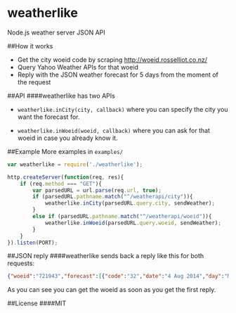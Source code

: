 weatherlike
===========

Node.js weather server JSON API

##How it works
- Get the city woeid code by scraping http://woeid.rosselliot.co.nz/
- Query Yahoo Weather APIs for that woeid
- Reply with the JSON weather forecast for 5 days from the moment of the request



##API
####weatherlike has two APIs
- ```weatherlike.inCity(city, callback)``` where you can specify the city you want the forecast for.

- ```weatherlike.inWoeid(woeid, callback)``` where you can ask for that woeid in case you already know it.



##Example
More examples in `examples/`
```javascript
var weatherlike = require('./weatherlike');

http.createServer(function(req, res){
	if (req.method === "GET"){
		var parsedURL = url.parse(req.url, true);
		if (parsedURL.pathname.match("^/weatherapi/city")){
			weatherlike.inCity(parsedURL.query.city, sendWeather);
		}
		else if (parsedURL.pathname.match("^/weatherapi/woeid")){
			weatherlike.inWoeid(parsedURL.query.woeid, sendWeather);
		}
	}
}).listen(PORT);
```

##JSON reply
####weatherlike sends back a reply like this for both requests:
```json
{"woeid":"721943","forecast":[{"code":"32","date":"4 Aug 2014","day":"Mon","high":"85","low":"68","text":"Sunny"},{"code":"32","date":"5 Aug 2014","day":"Tue","high":"87","low":"68","text":"Sunny"},{"code":"32","date":"6 Aug 2014","day":"Wed","high":"89","low":"68","text":"Sunny"},{"code":"34","date":"7 Aug 2014","day":"Thu","high":"87","low":"68","text":"Mostly Sunny"},{"code":"32","date":"8 Aug 2014","day":"Fri","high":"87","low":"69","text":"Sunny"}]}
```
As you can see you can get the woeid as soon as you get the first reply.



##License
####MIT

